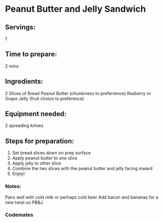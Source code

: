 # Peanut Butter and Jelly Sandwich

## Servings: 
1

## Time to prepare: 
2 mins

## Ingredients:
2 Slices of Bread
Peanut Butter (chunkiness to preferrence)
Rasberry or Grape Jelly (fruit choice to preference)


## Equipment needed: 
2 spreading knives


## Steps for preparation: 
1) Set bread slices down on prep surface 
2) Apply peanut butter to one slice 
3) Apply jelly to other slice 
4) Combine the two slices with the peanut butter and jelly facing inward 
5) Enjoy!




### Notes:
Pairs well with cold milk or perhaps cold beer
Add bacon and bananas for a new twist on PB&J

### Codemates #
